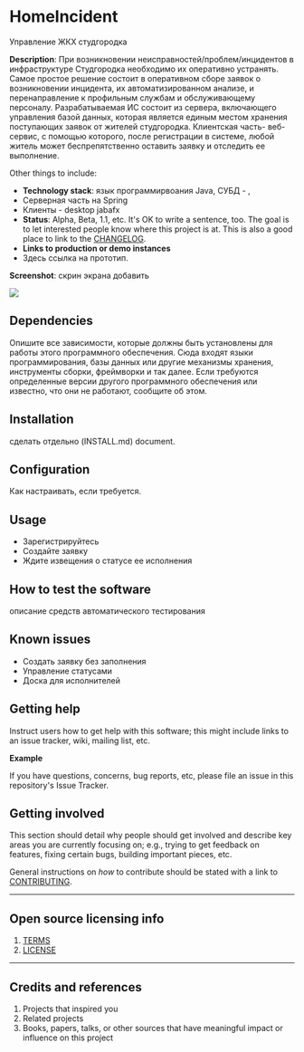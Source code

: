 # HomeIncident
Управление ЖКХ студгородка

**Description**:  При возникновении неисправностей/проблем/инцидентов в инфраструктуре Студгородка необходимо их оперативно устранять. Самое простое решение состоит в оперативном сборе заявок о возникновении инцидента, их автоматизированном анализе, и перенаправление к профильным службам и обслуживающему персоналу.
Разрабатываемая ИС состоит из сервера, включающего управления базой данных, которая является единым местом хранения поступающих заявок от жителей студгородка. 
Клиентская часть- веб-сервис, с помощью которого, после регистрации в системе, любой житель может беспрепятственно оставить заявку и отследить ее выполнение.



Other things to include:

  - **Technology stack**: язык программирвоания Java, СУБД - , 
  - Серверная часть на Spring
  - Клиенты - desktop jabafx
  - **Status**:  Alpha, Beta, 1.1, etc. It's OK to write a sentence, too. The goal is to let interested people know where this project is at. This is also a good place to link to the [CHANGELOG](CHANGELOG.md).
  - **Links to production or demo instances**
  - Здесь ссылка на прототип.


**Screenshot**: скрин экрана добавить

![](https://raw.githubusercontent.com/cfpb/open-source-project-template/main/screenshot.png)


## Dependencies

Опишите все зависимости, которые должны быть установлены для работы этого программного обеспечения. Сюда входят языки программирования, базы данных или другие механизмы хранения, инструменты сборки, фреймворки и так далее. Если требуются определенные версии другого программного обеспечения или известно, что они не работают, сообщите об этом.

## Installation

сделать отдельно (INSTALL.md) document.

## Configuration

Как настраивать, если требуется.

## Usage

- Зарегистрируйтесь
- Создайте заявку
- Ждите извещения о статусе ее исполнения

## How to test the software

описание средств автоматического тестирования

## Known issues

- Создать заявку без заполнения
- Управление статусами
- Доска для исполнителей

## Getting help

Instruct users how to get help with this software; this might include links to an issue tracker, wiki, mailing list, etc.

**Example**

If you have questions, concerns, bug reports, etc, please file an issue in this repository's Issue Tracker.

## Getting involved

This section should detail why people should get involved and describe key areas you are
currently focusing on; e.g., trying to get feedback on features, fixing certain bugs, building
important pieces, etc.

General instructions on _how_ to contribute should be stated with a link to [CONTRIBUTING](CONTRIBUTING.md).


----

## Open source licensing info
1. [TERMS](TERMS.md)
2. [LICENSE](LICENSE)


----

## Credits and references

1. Projects that inspired you
2. Related projects
3. Books, papers, talks, or other sources that have meaningful impact or influence on this project

